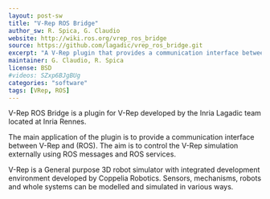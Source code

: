 ```yaml
---
layout: post-sw
title: "V-Rep ROS Bridge"
author_sw: R. Spica, G. Claudio
website: http://wiki.ros.org/vrep_ros_bridge
source: https://github.com/lagadic/vrep_ros_bridge.git
excerpt: "A V-Rep plugin that provides a communication interface between V-Rep and ROS."
maintainer: G. Claudio, R. Spica 
license: BSD
#videos: SZxp6BJgBUg
categories: "software"
tags: [VRep, ROS]
---
```


V-Rep ROS Bridge is a plugin for V-Rep developed by the Inria Lagadic team located at Inria Rennes.

The main application of the plugin is to provide a communication interface between V-Rep and (ROS). 
The aim is to control the V-Rep simulation externally using ROS messages and ROS services.

V-Rep is a General purpose 3D robot simulator with integrated development environment developed by 
Coppelia Robotics. Sensors, mechanisms, robots and whole systems can be modelled and simulated in various ways.
